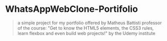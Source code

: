 # WhatsAppWebClone-Portifolio
> a simple project for my portfolio offered by Matheus Battisti professor of the course: 
"Get to know the HTML5 elements, the CSS3 rules, learn flexbox and even build web projects!"
by the Udemy institute
